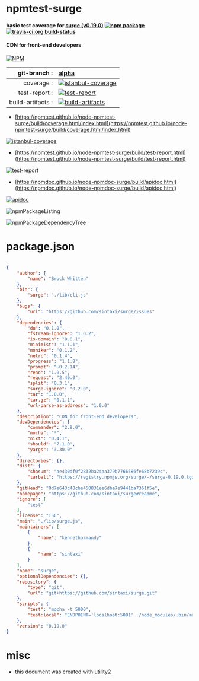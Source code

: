 # npmtest-surge

#### basic test coverage for  [surge (v0.19.0)](https://github.com/sintaxi/surge#readme)  [![npm package](https://img.shields.io/npm/v/npmtest-surge.svg?style=flat-square)](https://www.npmjs.org/package/npmtest-surge) [![travis-ci.org build-status](https://api.travis-ci.org/npmtest/node-npmtest-surge.svg)](https://travis-ci.org/npmtest/node-npmtest-surge)

#### CDN for front-end developers

[![NPM](https://nodei.co/npm/surge.png?downloads=true&downloadRank=true&stars=true)](https://www.npmjs.com/package/surge)

| git-branch : | [alpha](https://github.com/npmtest/node-npmtest-surge/tree/alpha)|
|--:|:--|
| coverage : | [![istanbul-coverage](https://npmtest.github.io/node-npmtest-surge/build/coverage.badge.svg)](https://npmtest.github.io/node-npmtest-surge/build/coverage.html/index.html)|
| test-report : | [![test-report](https://npmtest.github.io/node-npmtest-surge/build/test-report.badge.svg)](https://npmtest.github.io/node-npmtest-surge/build/test-report.html)|
| build-artifacts : | [![build-artifacts](https://npmtest.github.io/node-npmtest-surge/glyphicons_144_folder_open.png)](https://github.com/npmtest/node-npmtest-surge/tree/gh-pages/build)|

- [https://npmtest.github.io/node-npmtest-surge/build/coverage.html/index.html](https://npmtest.github.io/node-npmtest-surge/build/coverage.html/index.html)

[![istanbul-coverage](https://npmtest.github.io/node-npmtest-surge/build/screenCapture.buildCi.browser.%252Ftmp%252Fbuild%252Fcoverage.lib.html.png)](https://npmtest.github.io/node-npmtest-surge/build/coverage.html/index.html)

- [https://npmtest.github.io/node-npmtest-surge/build/test-report.html](https://npmtest.github.io/node-npmtest-surge/build/test-report.html)

[![test-report](https://npmtest.github.io/node-npmtest-surge/build/screenCapture.buildCi.browser.%252Ftmp%252Fbuild%252Ftest-report.html.png)](https://npmtest.github.io/node-npmtest-surge/build/test-report.html)

- [https://npmdoc.github.io/node-npmdoc-surge/build/apidoc.html](https://npmdoc.github.io/node-npmdoc-surge/build/apidoc.html)

[![apidoc](https://npmdoc.github.io/node-npmdoc-surge/build/screenCapture.buildCi.browser.%252Ftmp%252Fbuild%252Fapidoc.html.png)](https://npmdoc.github.io/node-npmdoc-surge/build/apidoc.html)

![npmPackageListing](https://npmtest.github.io/node-npmtest-surge/build/screenCapture.npmPackageListing.svg)

![npmPackageDependencyTree](https://npmtest.github.io/node-npmtest-surge/build/screenCapture.npmPackageDependencyTree.svg)



# package.json

```json

{
    "author": {
        "name": "Brock Whitten"
    },
    "bin": {
        "surge": "./lib/cli.js"
    },
    "bugs": {
        "url": "https://github.com/sintaxi/surge/issues"
    },
    "dependencies": {
        "du": "0.1.0",
        "fstream-ignore": "1.0.2",
        "is-domain": "0.0.1",
        "minimist": "1.1.1",
        "moniker": "0.1.2",
        "netrc": "0.1.4",
        "progress": "1.1.8",
        "prompt": "~0.2.14",
        "read": "1.0.5",
        "request": "2.40.0",
        "split": "0.3.1",
        "surge-ignore": "0.2.0",
        "tar": "1.0.0",
        "tar.gz": "0.1.1",
        "url-parse-as-address": "1.0.0"
    },
    "description": "CDN for front-end developers",
    "devDependencies": {
        "commander": "2.9.0",
        "mocha": "*",
        "nixt": "0.4.1",
        "should": "7.1.0",
        "yargs": "3.30.0"
    },
    "directories": {},
    "dist": {
        "shasum": "ae430df0f2832ba24aa379b7766586fe68b7239c",
        "tarball": "https://registry.npmjs.org/surge/-/surge-0.19.0.tgz"
    },
    "gitHead": "0d7e643c48cbe450831ee6dba7e9441ba7361f5e",
    "homepage": "https://github.com/sintaxi/surge#readme",
    "ignore": [
        "test"
    ],
    "license": "ISC",
    "main": "./lib/surge.js",
    "maintainers": [
        {
            "name": "kennethormandy"
        },
        {
            "name": "sintaxi"
        }
    ],
    "name": "surge",
    "optionalDependencies": {},
    "repository": {
        "type": "git",
        "url": "git+https://github.com/sintaxi/surge.git"
    },
    "scripts": {
        "test": "mocha -t 5000",
        "test:local": "ENDPOINT='localhost:5001' ./node_modules/.bin/mocha"
    },
    "version": "0.19.0"
}
```



# misc
- this document was created with [utility2](https://github.com/kaizhu256/node-utility2)
